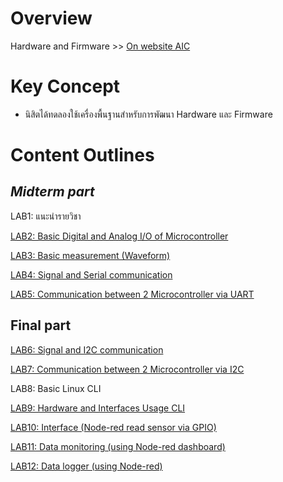 # Overview
Hardware and Firmware >> [On website AIC](https://docs.aic-eec.com/embedded-systems/hardware-and-firmware)

# Key Concept
- นิสิตได้ทดลองใช้เครื่องพื้นฐานสำหรับการพัฒนา Hardware และ Firmware

# Content Outlines
## ***Midterm part***
LAB1: แนะนำรายวิชา

[LAB2: Basic Digital and Analog I/O of Microcontroller](https://github.com/Advance-Innovation-Centre-AIC/EE_Curriculum/tree/main/term2_65_EMB64_Applied_ES/LAB2#lab-basic-digital-and--analog--io-of-microcontroller)

[LAB3: Basic measurement (Waveform)](https://docs.aic-eec.com/embedded-systems/hardware-and-firmware/lab1-oscilloscope/waveform)

[LAB4: Signal and Serial communication](https://docs.aic-eec.com/embedded-systems/hardware-and-firmware/lab1-oscilloscope/basic-digital-and-analog-i-o)

[LAB5: Communication between 2 Microcontroller via UART](https://github.com/Advance-Innovation-Centre-AIC/EE_Curriculum/tree/main/term2_65_EMB64_Applied_ES/LAB5)
 
## **Final part**
[LAB6: Signal and I2C communication](https://docs.aic-eec.com/embedded-systems/hardware-and-firmware/interfacing-and-communication/lab-i2c-protocol)

[LAB7: Communication between 2 Microcontroller via I2C](https://github.com/Advance-Innovation-Centre-AIC/EE_Curriculum/tree/main/term2_65_EMB64_Applied_ES/LAB7) 

LAB8: Basic Linux CLI

[LAB9: Hardware and Interfaces Usage CLI](https://docs.aic-eec.com/computer-operation-system/development-on-crowpi/hardware-and-interfaces-usage-cli)

[LAB10: Interface (Node-red  read sensor via GPIO)](https://github.com/Advance-Innovation-Centre-AIC/EE_Curriculum/tree/main/term2_65_EMB64_Applied_ES/LAB10)

[LAB11: Data monitoring (using Node-red dashboard)](https://github.com/Advance-Innovation-Centre-AIC/EE_Curriculum/tree/main/term2_65_EMB64_Applied_ES/LAB11)

[LAB12: Data logger (using Node-red)](https://github.com/Advance-Innovation-Centre-AIC/EE_Curriculum/tree/main/term2_65_EMB64_Applied_ES/LAB12)






